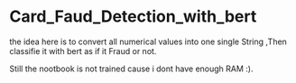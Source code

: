 # Card_Faud_Detection_with_bert


the idea here is to convert all numerical values into one single String ,Then classifie it with bert as if it Fraud or not.

Still the nootbook is not trained cause i dont have enough RAM :).
